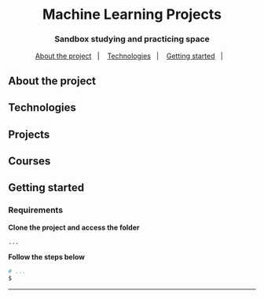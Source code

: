 <h1 align="center">
	<!-- <img alt="Logo" src=".github/logo.png" width="200px" /> -->
  Machine Learning Projects
</h1>

<h3 align="center">
  Sandbox studying and practicing space
</h3>

<p align="center">
  <a href="#-about-the-project">About the project</a>&nbsp;&nbsp;&nbsp;|&nbsp;&nbsp;&nbsp;
  <a href="#-technologies">Technologies</a>&nbsp;&nbsp;&nbsp;|&nbsp;&nbsp;&nbsp;
  <a href="#-getting-started">Getting started</a>&nbsp;&nbsp;&nbsp;|&nbsp;&nbsp;&nbsp;
</p>

## About the project


## Technologies

## Projects

## Courses


## Getting started

### Requirements


**Clone the project and access the folder**

```bash
...
```

**Follow the steps below**

```bash
# ...
$ 

```

---
